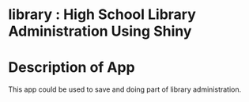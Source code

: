 # library : High School Library Administration Using Shiny

# Description of App

This app could be used to save and doing part of library administration. 
